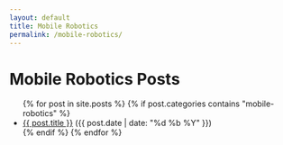 ```yaml
---
layout: default
title: Mobile Robotics
permalink: /mobile-robotics/
---
```


<h1>Mobile Robotics Posts</h1>
<ul>
  {% for post in site.posts %}
    {% if post.categories contains "mobile-robotics" %}
      <li>
        <a href="{{ post.url }}">{{ post.title }}</a> 
        <span>({{ post.date | date: "%d %b %Y" }})</span>
      </li>
    {% endif %}
  {% endfor %}
</ul>

